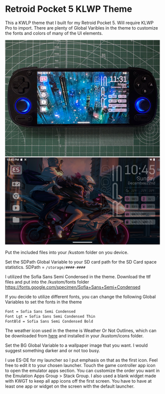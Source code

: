 # Retroid Pocket 5 KLWP Theme
This a KWLP theme that I built for my Retroid Pocket 5. Will require KLWP Pro to import. There are plenty of Global Varibles in the theme to customize the fonts and colors of many of the UI elements.

![Screenshot](/screenshots/screen1.png)
![Screenshot](/screenshots/screen3.png)

Put the included files into your /kustom folder on you device.

Set the SDPath Global Variable to your SD card path for the SD Card space statistics.
SDPath = `/storage/####-####`

I utilized the Sofia Sans Semi Condensed in the theme. Download the ttf files and put into the /kustom/fonts folder
https://fonts.google.com/specimen/Sofia+Sans+Semi+Condensed

If you decide to utilize different fonts, you can change the following Global Variables to set the fonts in the theme
```
Font = Sofia Sans Semi Condensed
Font Lgt = Sofia Sans Semi Condensed Thin
FontBld = Sofia Sans Semi Condensed Bold
```

The weather icon used in the theme is Weather Or Not Outlines, which can be downloaded from [here](https://drive.google.com/drive/folders/1SDfeAWcp-qagMtuHrtMyrwqPETvu_M9L) and installed in your /kustom/icons folder.

Set the BG Global Variable to a wallpaper image that you want. I would suggest something darker and or not too busy.

I use ES-DE for my launcher so I put emphasis on that as the first icon. Feel free to edit it to your chosen launcher. Touch the game controller app icon to open the emulator apps section. You can customize the order you want in the Emulation Apps Group > Stack Group.
I also used a blank widget made with KWGT to keep all app icons off the first screen. You have to have at least one app or widget on the screen with the default launcher.
